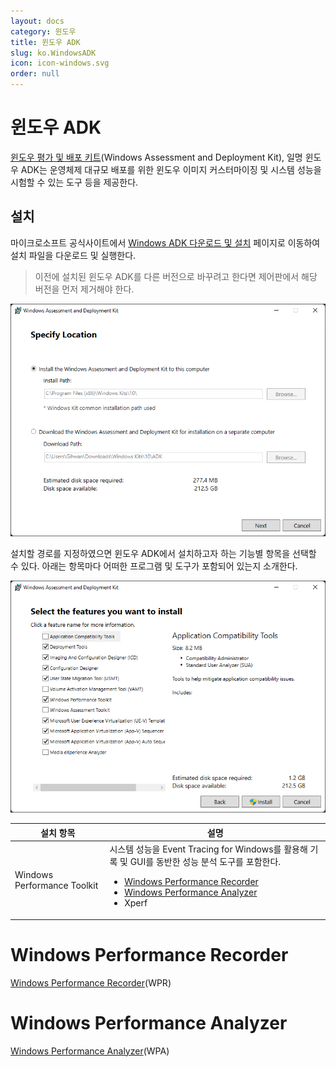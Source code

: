 ```yaml
---
layout: docs
category: 윈도우
title: 윈도우 ADK
slug: ko.WindowsADK
icon: icon-windows.svg
order: null
---
```

# 윈도우 ADK
[윈도우 평가 및 배포 키트](https://en.wikipedia.org/wiki/Windows_Assessment_and_Deployment_Kit)(Windows Assessment and Deployment Kit), 일명 윈도우 ADK는 운영체제 대규모 배포를 위한 윈도우 이미지 커스터마이징 및 시스템 성능을 시험할 수 있는 도구 등을 제공한다.

## 설치
마이크로소프트 공식사이트에서 [Windows ADK 다운로드 및 설치](https://docs.microsoft.com/ko-kr/windows-hardware/get-started/adk-install) 페이지로 이동하여 설치 파일을 다운로드 및 실행한다.

> 이전에 설치된 윈도우 ADK를 다른 버전으로 바꾸려고 한다면 제어판에서 해당 버전을 먼저 제거해야 한다.

![윈도우 ADK 설치 경로](/images/docs/adk/adk_installation_path.png)

설치할 경로를 지정하였으면 윈도우 ADK에서 설치하고자 하는 기능별 항목을 선택할 수 있다. 아래는 항목마다 어떠한 프로그램 및 도구가 포함되어 있는지 소개한다.

![윈도우 ADK 설치 항목](/images/docs/adk/adk_installation_features.png)

<table>
<thead><tr><th>설치 항목</th><th>설명</th></tr>
</thead>
<tbody>
<tr><td>Windows Performance Toolkit</td>
<td><span>시스템 성능을 Event Tracing for Windows를 활용해 기록 및  GUI를 동반한 성능 분석 도구를 포함한다.</span><ul><li><a href="#windows-performance-recorder">Windows Performance Recorder</a></li><li><a href="#windows-performance-analyzer">Windows Performance Analyzer</a></li><li>Xperf</li></ul></td></tr>
</tbody>
</table>

# Windows Performance Recorder
[Windows Performance Recorder](https://docs.microsoft.com/ko-kr/windows-hardware/test/wpt/windows-performance-recorder)(WPR)

# Windows Performance Analyzer
[Windows Performance Analyzer](https://docs.microsoft.com/ko-kr/windows-hardware/test/wpt/windows-performance-analyzer)(WPA)

